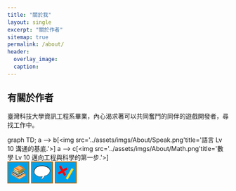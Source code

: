 ```yaml
---
title: "關於我"
layout: single
excerpt: "關於作者"
sitemap: true
permalink: /about/
header:
  overlay_image: 
  caption: 
---
```


## 有關於作者
臺灣科技大學資訊工程系畢業，內心渴求著可以共同奮鬥的同伴的遊戲開發者，尋找工作中。  

<div class="mermaid">
graph TD; 
a
-->
b[&lt;img src&#61;&#39;../assets/imgs/About/Speak.png&#39;title&#61;&#39;語言 Lv 10 溝通的基底.&#39;&gt;]
a
-->
c[&lt;img src&#61;&#39;../assets/imgs/About/Math.png&#39;title&#61;&#39;數學 Lv 10 邁向工程與科學的第一步.&#39;&gt;]
</div>

<img src="../assets/imgs/About/Book.png" title="學習 Lv 15/∞大部分技能的前置技能，最好點滿。"/>
<img src="../assets/imgs/About/Speak.png" title="語言 Lv 10/∞溝通的基底。"/>
<img src="../assets/imgs/About/Math.png" title="數學 Lv 10/∞邁向工程與科學的第一步。"/>